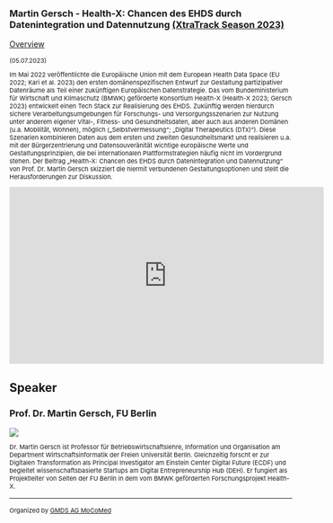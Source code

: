 ### Martin Gersch - Health-X: Chancen des EHDS durch Datenintegration und Datennutzung [(XtraTrack Season 2023)](XtraTracksOverview)

[Overview](XtraTracksOverview)

<p style="font-size:11px">(05.07.2023)</p>

<p style="font-size:11px"> Im Mai 2022 veröffentlichte die Europäische Union  mit dem European Health Data Space (EU 2022; Kari et al. 2023) den ersten domänenspezifischen Entwurf zur Gestaltung partizipativer Datenräume als Teil einer zukünftigen Europäischen Datenstrategie. Das vom Bundeministerium für Wirtschaft und Klimaschutz (BMWK) geförderte Konsortium Health-X (Health-X 2023; Gersch 2023) entwickelt einen Tech Stack zur Realisierung des EHDS. Zukünftig werden hierdurch sichere Verarbeitungsumgebungen für Forschungs- und Versorgungsszenarien zur Nutzung unter anderem eigener Vital-, Fitness- und Gesundheitsdaten, aber auch aus anderen Domänen (u.a. Mobilität, Wohnen), möglich („Selbstvermessung“; „Digital Therapeutics (DTx)“). Diese Szenarien kombinieren Daten aus dem ersten und zweiten Gesundheitsmarkt und realisieren u.a. mit der Bürgerzentrierung und Datensouveränität wichtige europäische Werte und Gestaltungsprinzipien, die bei internationalen Plattformstrategien häufig nicht im Vordergrund stehen. Der Beitrag „Health-X: Chancen des EHDS durch Datenintegration und Datennutzung“ von Prof. Dr. Martin Gersch skizziert die hiermit verbundenen Gestaltungsoptionen und stellt die Herausforderungen zur Diskussion.</p>

<!-- Once the Video is recorded -->
<center><iframe width="560" height="315" src="https://www.youtube-nocookie.com/embed/nd-NCxCkjyw?si=enV8y7LGzq6O7Lc2" title="YouTube video player" frameborder="0" allow="accelerometer; autoplay; clipboard-write; encrypted-media; gyroscope; picture-in-picture; web-share" referrerpolicy="strict-origin-when-cross-origin" allowfullscreen></iframe></center>

<!-- [Register now](/2024/XtraTrackOverview) to secure your spot in the lectures and receive a calendar invitation including the access link.-->

<!-- [Join Us Life](/2024/XtraTrackOverview) to secure your spot in the lectures and receive a calendar invitation including the access link.-->

## Speaker

### Prof. Dr. Martin Gersch, FU Berlin
<img src="/images/2023/FU-Berlin_Gersch_2021_Ausschnitt_profund.jpg?raw=true"/>

<p style="font-size:11px">Dr. Martin Gersch ist Professor für Betriebswirtschaftslehre, Information und Organisation am Department Wirtschaftsinformatik der Freien Universität Berlin. Gleichzeitig forscht er zur Digitalen Transformation als Principal Investigator am Einstein Center Digital Future (ECDF) und begleitet wissenschaftsbasierte Startups am Digital Entrepreneurship Hub (DEH). Er fungiert als Projektleiter von Seiten der FU Berlin in dem vom BMWK geförderten Forschungsprojekt Health-X.</p>

<!-- second speaker-->
<!--
### Speaker Name
<img src="/images/??/USER.jpg?raw=true"/>

<p style="font-size:11px">CV</p>-->

---
<p style="font-size:11px">Organized by <a href="http://mocomed.de">GMDS AG MoCoMed</a></p>
